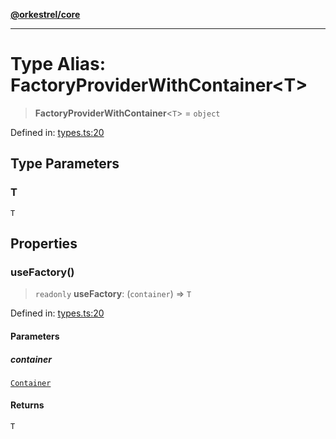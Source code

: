 [**@orkestrel/core**](../index.md)

***

# Type Alias: FactoryProviderWithContainer\<T\>

> **FactoryProviderWithContainer**\<`T`\> = `object`

Defined in: [types.ts:20](https://github.com/orkestrel/core/blob/240d6e1612057b96fd3fc03e1415fe3917a0f212/src/types.ts#L20)

## Type Parameters

### T

`T`

## Properties

### useFactory()

> `readonly` **useFactory**: (`container`) => `T`

Defined in: [types.ts:20](https://github.com/orkestrel/core/blob/240d6e1612057b96fd3fc03e1415fe3917a0f212/src/types.ts#L20)

#### Parameters

##### container

[`Container`](../classes/Container.md)

#### Returns

`T`
